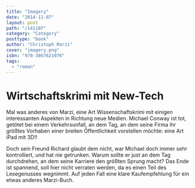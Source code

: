 ```yaml
---
title: "Imagery"
date: "2014-11-07"
layout: post
path: "/141107"
category: "Category"
posttype: "book"
author: "Christoph Marzi"
cover: "imagery.png"
isbn: "978-3867621076"
tags:
  - "roman"
---
```


# Wirtschaftskrimi mit New-Tech

Mal was anderes von Marzi, eine Art Wissenschaftskrimi mit einigen interessanten Aspekten in Richtung neue Medien.
Michael Conway ist tot, getötet bei einem Verkehrsunfall, an dem Tag, an dem seine Firma ihr größtes Vorhaben
einer breiten Öffentlichkeit vorstellen möchte: eine Art iPad mit 3D!!

Doch sein Freund Richard glaubt dem nicht, war Michael doch immer sehr kontrolliert, und hat nie getrunken. Warum
sollte er just an dem Tag durchdrehen, an dem seine Karriere den größten Sprung macht? Das Ende ist spannend, soll
hier nicht verraten werden, da es einen Teil des Lesegenusses wegnimmt. Auf jeden Fall eine klare Kaufempfehlung
für ein etwas anderes Marzi-Buch.